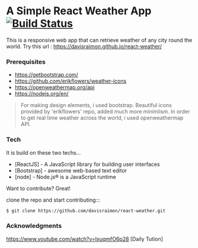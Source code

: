 # A Simple React Weather App [![Build Status](https://travis-ci.com/davisraimon/react-weather.svg?branch=master)](https://travis-ci.com/davisraimon/react-weather)

This is a responsive web app that can retrieve weather of any city round the world. 
Try this url : 
https://davisraimon.github.io/react-weather/


### Prerequisites

  - https://getbootstrap.com/
  - https://github.com/erikflowers/weather-icons
  - https://openweathermap.org/api
  - https://nodejs.org/en/


> For making design elements, i used bootstrap.
> Beautiful icons provided by 'erikflowers' repo, added much more minimlism.
> In order to get real time weather across the world, i used openweathermap API.

### Tech

It is build on these two techs...

* [ReactJS] - A JavaScript library for building user interfaces
* [Bootstrap] - awesome web-based text editor
* [node] - Node.js® is a JavaScript runtime


Want to contribute? Great!

clone the repo and start contributing:::
```sh
$ git clone https://github.com/davisraimon/react-weather.git
```

### Acknowledgments

https://www.youtube.com/watch?v=IxuqmfO6p28
[Daily Tution]


